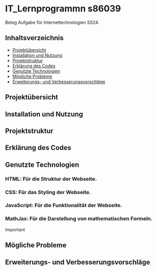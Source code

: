 # IT_Lernprogrammn s86039
Beleg Aufgabe für Internettechnologien SS24.

## Inhaltsverzeichnis
- [Projektübersicht](#projektübersicht)
- [Installation und Nutzung](#installation-und-nutzung)
- [Projektstruktur](#projektstruktur)
- [Erklärung des Codes](#erklärung-des-codes)
- [Genutzte Technologien](#genutzte-technologien)
- [Mögliche Probleme](#mögliche-probleme)
- [Erweiterungs- und Verbesserungsvorschläge](#erweiterungs-und-verbesserungsvorschläge)


## Projektübersicht

## Installation und Nutzung



 ## Projektstruktur
             
   

## Erklärung des Codes

## Genutzte Technologien

### HTML: Für die Struktur der Webseite.
### CSS: Für das Styling der Webseite.
### JavaScript: Für die Funktionalität der Webseite.
### MathJax: Für die Darstellung von mathematischen Formeln.

> [!IMPORTANT]


## Mögliche Probleme

## Erweiterungs- und Verbesserungsvorschläge
